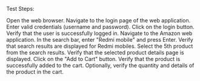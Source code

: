 Test Steps:

Open the web browser.
Navigate to the login page of the web application.
Enter valid credentials (username and password).
Click on the login button.
Verify that the user is successfully logged in.
Navigate to the Amazon web application.
In the search bar, enter "Redmi mobile" and press Enter.
Verify that search results are displayed for Redmi mobiles.
Select the 5th product from the search results.
Verify that the selected product details page is displayed.
Click on the "Add to Cart" button.
Verify that the product is successfully added to the cart.
Optionally, verify the quantity and details of the product in the cart.
